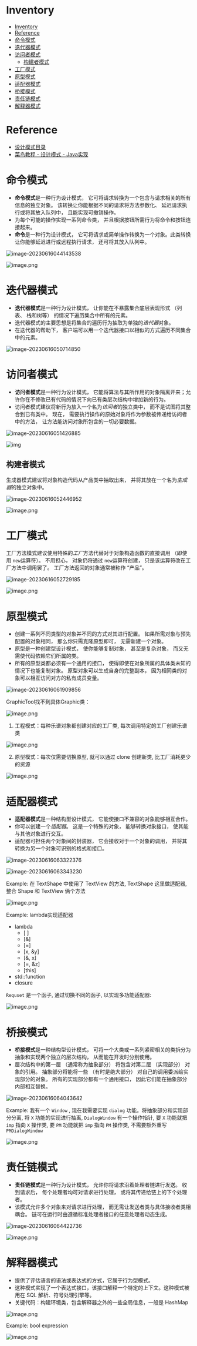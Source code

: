 # Inventory

- [Inventory](#inventory)
- [Reference](#reference)
- [命令模式](#命令模式)
- [迭代器模式](#迭代器模式)
- [访问者模式](#访问者模式)
  - [构建者模式](#构建者模式)
- [工厂模式](#工厂模式)
- [原型模式](#原型模式)
- [适配器模式](#适配器模式)
- [桥接模式](#桥接模式)
- [责任链模式](#责任链模式)
- [解释器模式](#解释器模式)


# Reference

- [设计模式目录](https://refactoringguru.cn/design-patterns/catalog)
- [菜鸟教程 - 设计模式 - Java实现](https://www.runoob.com/design-pattern/design-pattern-tutorial.html)



# 命令模式

- **命令模式**是一种行为设计模式， 它可将请求转换为一个包含与请求相关的所有信息的独立对象。 该转换让你能根据不同的请求将方法参数化、 延迟请求执行或将其放入队列中， 且能实现可撤销操作。
- 为每个可能的操作实现一系列命令类， 并且根据按钮所需行为将命令和按钮连接起来。
- **命令**是一种行为设计模式， 它可将请求或简单操作转换为一个对象。此类转换让你能够延迟进行或远程执行请求， 还可将其放入队列中。

![image-20230616044143538](.Pattern.assets/image-20230616044143538.png)

![image.png](.Pattern.assets/1678774124076-d7e380de-5916-4346-8a96-c3009e5a926c.png)

# 迭代器模式

- **迭代器模式**是一种行为设计模式， 让你能在不暴露集合底层表现形式 （列表、 栈和树等） 的情况下遍历集合中所有的元素。
- 迭代器模式的主要思想是将集合的遍历行为抽取为单独的*迭代器*对象。
- 在迭代器的帮助下， 客户端可以用一个迭代器接口以相似的方式遍历不同集合中的元素。

![image-20230616050714850](.Pattern.assets/image-20230616050714850.png)

# 访问者模式

- **访问者模式**是一种行为设计模式， 它能将算法与其所作用的对象隔离开来；允许你在不修改已有代码的情况下向已有类层次结构中增加新的行为。
- 访问者模式建议将新行为放入一个名为*访问者*的独立类中， 而不是试图将其整合到已有类中。 现在， 需要执行操作的原始对象将作为参数被传递给访问者中的方法， 让方法能访问对象所包含的一切必要数据。

![image-20230616051426885](.Pattern.assets/image-20230616051426885.png)

![img](.Pattern.assets/1683340876794-7d7a1145-474d-4fb8-8921-42b92f54a7e1.png)

## 构建者模式

生成器模式建议将对象构造代码从产品类中抽取出来， 并将其放在一个名为*生成器*的独立对象中。

![image-20230616052446952](.Pattern.assets/image-20230616052446952.png)

![image.png](.Pattern.assets/1683341061457-f341b950-3e67-4c73-b8ce-e2910ada10e7.png)

# 工厂模式

工厂方法模式建议使用特殊的*工厂*方法代替对于对象构造函数的直接调用 （即使用 `new`运算符）。 不用担心， 对象仍将通过 `new`运算符创建， 只是该运算符改在工厂方法中调用罢了。 工厂方法返回的对象通常被称作 “产品”。

![image-20230616052729185](.Pattern.assets/image-20230616052729185.png)

![image.png](.Pattern.assets/1678759713249-63c9b101-2048-45b4-a5f9-ea3f327f8ebf.png)

# 原型模式

- 创建一系列不同类型的对象并不同的方式对其进行配置。 如果所需对象与预先配置的对象相同， 那么你只需克隆原型即可， 无需新建一个对象。
- 原型是一种创建型设计模式， 使你能够复制对象， 甚至是复杂对象， 而又无需使代码依赖它们所属的类。
- 所有的原型类都必须有一个通用的接口， 使得即使在对象所属的具体类未知的情况下也能复制对象。 原型对象可以生成自身的完整副本， 因为相同类的对象可以相互访问对方的私有成员变量。

![image-20230616061909856](.Pattern.assets/image-20230616061909856.png)

GraphicTool找不到具体Graphic类：

![image.png](.Pattern.assets/1683685848596-40c9756c-daa9-4c6b-99de-16c7c441dc61.png)

1. 工程模式：每种乐谱对象都创建对应的工厂类, 每次调用特定的工厂创建乐谱类

![image.png](.Pattern.assets/1683686393261-3e374077-c070-4b98-a104-9d227f654da7.png)

2. 原型模式：每次仅需要切换原型, 就可以通过 clone 创建新类, 比工厂消耗更少的资源

![image.png](.Pattern.assets/1683686859281-56837e70-42b7-4b8b-bc37-f4e05cfbb41e.png)

# 适配器模式

- **适配器模式**是一种结构型设计模式， 它能使接口不兼容的对象能够相互合作。
- 你可以创建一个*适配器*。 这是一个特殊的对象， 能够转换对象接口， 使其能与其他对象进行交互。
- 适配器可担任两个对象间的封装器， 它会接收对于一个对象的调用， 并将其转换为另一个对象可识别的格式和接口。

![image-20230616063322376](.Pattern.assets/image-20230616063322376.png)

![image-20230616063343230](.Pattern.assets/image-20230616063343230.png)

Example: 在 TextShape 中使用了 TextView 的方法, TextShape 这里做适配器, 整合 Shape 和 TextView 俩个方法

![image.png](https://cdn.nlark.com/yuque/0/2023/png/2327383/1683687617449-e9d1597e-fd71-4ead-b4d1-9286287415d0.png)

Example: lambda实现适配器

- lambda
  - [ ]
  - [&]
  - [=]
  - [x, &y]
  - [&, x]
  - [=, &z]
  - [this]
- std::function
- closure

`Requset` 是一个函子, 通过切换不同的函子, 以实现多功能适配器:

![image.png](.Pattern.assets/1678722742688-82268bfa-a902-4bd3-a14d-8f3f0321c2eb.png)

# 桥接模式

- **桥接模式**是一种结构型设计模式， 可将一个大类或一系列紧密相关的类拆分为抽象和实现两个独立的层次结构， 从而能在开发时分别使用。
- 层次结构中的第一层 （通常称为抽象部分） 将包含对第二层 （实现部分） 对象的引用。 抽象部分将能将一些 （有时是绝大部分） 对自己的调用委派给实现部分的对象。 所有的实现部分都有一个通用接口， 因此它们能在抽象部分内部相互替换。

![image-20230616064043642](.Pattern.assets/image-20230616064043642.png)

Example: 我有一个 `Window` , 现在我需要实现 `dialog` 功能。将抽象部分和实现部分分离, 将 `X` 功能的实现进行抽离, `DialogWindow` 有一个操作指针, 要 `X` 功能就把 `imp` 指向 `X` 操作类, 要 `PM` 功能就把 `imp` 指向 `PM` 操作类, 不需要额外重写 `PMDialogWindow`

![image.png](.Pattern.assets/1684290539572-9895c5c5-ea70-4888-8d46-56d3c6aec1e1.png)

# 责任链模式

- **责任链模式**是一种行为设计模式， 允许你将请求沿着处理者链进行发送。 收到请求后， 每个处理者均可对请求进行处理， 或将其传递给链上的下个处理者。
- 该模式允许多个对象来对请求进行处理， 而无需让发送者类与具体接收者类相耦合。 链可在运行时由遵循标准处理者接口的任意处理者动态生成。

![image-20230616064422736](.Pattern.assets/image-20230616064422736.png)

![image.png](.Pattern.assets/1678709530066-492cbde6-b8df-4026-b430-734a6ee3031f.png)

# 解释器模式

- 提供了评估语言的语法或表达式的方式，它属于行为型模式。
- 这种模式实现了一个表达式接口，该接口解释一个特定的上下文。这种模式被用在 SQL 解析、符号处理引擎等。
- 关键代码：构建环境类，包含解释器之外的一些全局信息，一般是 HashMap

![image.png](.Pattern.assets/1684894471068-f7fa8971-baaa-470d-ba89-a0af3b8636cd.png)

Example: bool expression

![image.png](.Pattern.assets/1678710887539-01756a2d-214a-409a-ab92-896076fbd04b.png)
